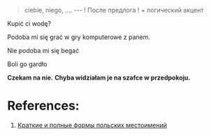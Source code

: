 
> ciebie, niego, .... --- ! После предлога ! + логический акцент 

Kupić ci wodę? 

Podoba mi się grać w gry komputerowe z panem. 

Nie podoba mi się begać

Boli go gardło 

**Czekam na nie.**
**Chyba widziałam je na szafce w przedpokoju.** 

# References:

1. [Краткие и полные формы польских местоимений](https://propolski.com/2020/03/12/dluzsze-i-krotsze-formy-zaimkow-osobowych/)